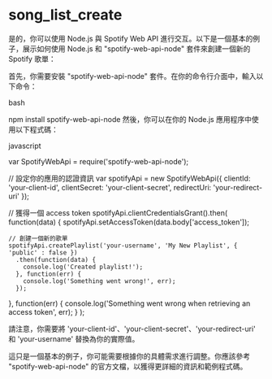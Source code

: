 # song_list_create

是的，你可以使用 Node.js 與 Spotify Web API 進行交互。以下是一個基本的例子，展示如何使用 Node.js 和 "spotify-web-api-node" 套件來創建一個新的 Spotify 歌單：

首先，你需要安裝 "spotify-web-api-node" 套件。在你的命令行介面中，輸入以下命令：

bash

npm install spotify-web-api-node
然後，你可以在你的 Node.js 應用程序中使用以下程式碼：

javascript

var SpotifyWebApi = require('spotify-web-api-node');

// 設定你的應用的認證資訊
var spotifyApi = new SpotifyWebApi({
  clientId: 'your-client-id',
  clientSecret: 'your-client-secret',
  redirectUri: 'your-redirect-uri'
});

// 獲得一個 access token
spotifyApi.clientCredentialsGrant().then(
  function(data) {
    spotifyApi.setAccessToken(data.body['access_token']);

    // 創建一個新的歌單
    spotifyApi.createPlaylist('your-username', 'My New Playlist', { 'public' : false })
      .then(function(data) {
        console.log('Created playlist!');
      }, function(err) {
        console.log('Something went wrong!', err);
      });
  },
  function(err) {
    console.log('Something went wrong when retrieving an access token', err);
  }
);

請注意，你需要將 'your-client-id'、'your-client-secret'、'your-redirect-uri' 和 'your-username' 替換為你的實際值。

這只是一個基本的例子，你可能需要根據你的具體需求進行調整。你應該參考 "spotify-web-api-node" 的官方文檔，以獲得更詳細的資訊和範例程式碼。
